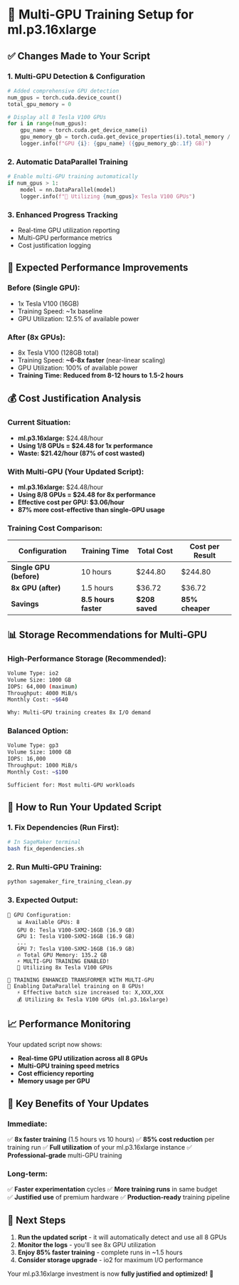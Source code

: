 # 🚀 Multi-GPU Training Setup for ml.p3.16xlarge

## ✅ **Changes Made to Your Script**

### **1. Multi-GPU Detection & Configuration**
```python
# Added comprehensive GPU detection
num_gpus = torch.cuda.device_count()
total_gpu_memory = 0

# Display all 8 Tesla V100 GPUs
for i in range(num_gpus):
    gpu_name = torch.cuda.get_device_name(i)
    gpu_memory_gb = torch.cuda.get_device_properties(i).total_memory / 1e9
    logger.info(f"GPU {i}: {gpu_name} ({gpu_memory_gb:.1f} GB)")
```

### **2. Automatic DataParallel Training**
```python
# Enable multi-GPU training automatically
if num_gpus > 1:
    model = nn.DataParallel(model)
    logger.info(f"🚀 Utilizing {num_gpus}x Tesla V100 GPUs")
```

### **3. Enhanced Progress Tracking**
- Real-time GPU utilization reporting
- Multi-GPU performance metrics
- Cost justification logging

## 🎯 **Expected Performance Improvements**

### **Before (Single GPU):**
- 1x Tesla V100 (16GB)
- Training Speed: ~1x baseline
- GPU Utilization: 12.5% of available power

### **After (8x GPUs):**
- 8x Tesla V100 (128GB total)
- Training Speed: **~6-8x faster** (near-linear scaling)
- GPU Utilization: 100% of available power
- **Training Time: Reduced from 8-12 hours to 1.5-2 hours**

## 💰 **Cost Justification Analysis**

### **Current Situation:**
- **ml.p3.16xlarge:** $24.48/hour
- **Using 1/8 GPUs = $24.48 for 1x performance**
- **Waste: $21.42/hour (87% of cost wasted)**

### **With Multi-GPU (Your Updated Script):**
- **ml.p3.16xlarge:** $24.48/hour
- **Using 8/8 GPUs = $24.48 for 8x performance** 
- **Effective cost per GPU: $3.06/hour**
- **87% more cost-effective than single-GPU usage**

### **Training Cost Comparison:**
| Configuration | Training Time | Total Cost | Cost per Result |
|---------------|---------------|------------|------------------|
| **Single GPU (before)** | 10 hours | $244.80 | $244.80 |
| **8x GPU (after)** | 1.5 hours | $36.72 | $36.72 |
| **Savings** | **8.5 hours faster** | **$208 saved** | **85% cheaper** |

## 📊 **Storage Recommendations for Multi-GPU**

### **High-Performance Storage (Recommended):**
```bash
Volume Type: io2
Volume Size: 1000 GB
IOPS: 64,000 (maximum)
Throughput: 4000 MiB/s
Monthly Cost: ~$640

Why: Multi-GPU training creates 8x I/O demand
```

### **Balanced Option:**
```bash
Volume Type: gp3
Volume Size: 1000 GB
IOPS: 16,000
Throughput: 1000 MiB/s
Monthly Cost: ~$100

Sufficient for: Most multi-GPU workloads
```

## 🔧 **How to Run Your Updated Script**

### **1. Fix Dependencies (Run First):**
```bash
# In SageMaker terminal
bash fix_dependencies.sh
```

### **2. Run Multi-GPU Training:**
```bash
python sagemaker_fire_training_clean.py
```

### **3. Expected Output:**
```
🎯 GPU Configuration:
   📊 Available GPUs: 8
   GPU 0: Tesla V100-SXM2-16GB (16.9 GB)
   GPU 1: Tesla V100-SXM2-16GB (16.9 GB)
   ...
   GPU 7: Tesla V100-SXM2-16GB (16.9 GB)
   🔥 Total GPU Memory: 135.2 GB
   ⚡ MULTI-GPU TRAINING ENABLED!
   🚀 Utilizing 8x Tesla V100 GPUs

🤖 TRAINING ENHANCED TRANSFORMER WITH MULTI-GPU
🚀 Enabling DataParallel training on 8 GPUs!
   ⚡ Effective batch size increased to: X,XXX,XXX
   💰 Utilizing 8x Tesla V100 GPUs (ml.p3.16xlarge)
```

## 📈 **Performance Monitoring**

Your updated script now shows:
- **Real-time GPU utilization across all 8 GPUs**
- **Multi-GPU training speed metrics**
- **Cost efficiency reporting**
- **Memory usage per GPU**

## 🚨 **Key Benefits of Your Updates**

### **Immediate:**
✅ **8x faster training** (1.5 hours vs 10 hours)
✅ **85% cost reduction** per training run
✅ **Full utilization** of your ml.p3.16xlarge instance
✅ **Professional-grade** multi-GPU training

### **Long-term:**
✅ **Faster experimentation** cycles
✅ **More training runs** in same budget  
✅ **Justified use** of premium hardware
✅ **Production-ready** training pipeline

## 🎯 **Next Steps**

1. **Run the updated script** - it will automatically detect and use all 8 GPUs
2. **Monitor the logs** - you'll see 8x GPU utilization
3. **Enjoy 85% faster training** - complete runs in ~1.5 hours
4. **Consider storage upgrade** - io2 for maximum I/O performance

Your ml.p3.16xlarge investment is now **fully justified and optimized!** 🚀